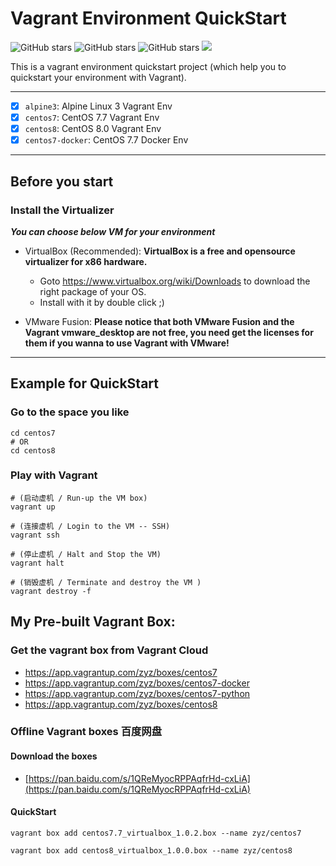 # Vagrant Environment QuickStart

![GitHub stars](https://img.shields.io/github/stars/zhouyuanzhen/vagrant-quickstart.svg?style=flat&label=Star) ![GitHub stars](https://img.shields.io/github/forks/zhouyuanzhen/vagrant-quickstart.svg?style=flat&label=Fork) ![GitHub stars](https://img.shields.io/github/watchers/zhouyuanzhen/vagrant-quickstart.svg?style=flat&label=Watch) [![](https://img.shields.io/badge/contributions-welcome-brightgreen.svg?style=flat)](https://github.com/zhouyuanzhen/vagrant-quickstart/pulls)

This is a vagrant environment quickstart project (which help you to quickstart your environment with Vagrant).

----

- [x] `alpine3`: Alpine Linux 3 Vagrant Env
- [x] `centos7`: CentOS 7.7 Vagrant Env
- [x] `centos8`: CentOS 8.0 Vagrant Env
- [x] `centos7-docker`: CentOS 7.7 Docker Env

----

## Before you start

### Install the Virtualizer

***You can choose below VM for your environment***

- VirtualBox (Recommended): **VirtualBox is a free and opensource virtualizer for x86 hardware.**
  - Goto https://www.virtualbox.org/wiki/Downloads to download the right package of your OS.
  - Install with it by double click ;)

- VMware Fusion: **Please notice that both VMware Fusion and the Vagrant vmware_desktop are not free, you need get the licenses for them if you wanna to use Vagrant with VMware!**

----

## Example for QuickStart

### Go to the space you like

```shell
cd centos7
# OR
cd centos8
```

### Play with Vagrant

```shell
# (启动虚机 / Run-up the VM box)
vagrant up

# (连接虚机 / Login to the VM -- SSH)
vagrant ssh

# (停止虚机 / Halt and Stop the VM)
vagrant halt

# (销毁虚机 / Terminate and destroy the VM )
vagrant destroy -f
```

## **My Pre-built Vagrant Box**:

### Get the vagrant box from Vagrant Cloud

- https://app.vagrantup.com/zyz/boxes/centos7
- https://app.vagrantup.com/zyz/boxes/centos7-docker
- https://app.vagrantup.com/zyz/boxes/centos7-python
- https://app.vagrantup.com/zyz/boxes/centos8

### Offline Vagrant boxes 百度网盘

#### Download the boxes

- [https://pan.baidu.com/s/1QReMyocRPPAqfrHd-cxLiA](https://pan.baidu.com/s/1QReMyocRPPAqfrHd-cxLiA)

#### QuickStart

```shell
vagrant box add centos7.7_virtualbox_1.0.2.box --name zyz/centos7

vagrant box add centos8_virtualbox_1.0.0.box --name zyz/centos8
```

